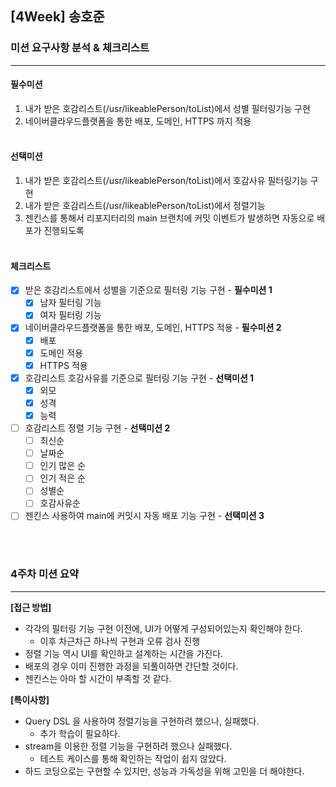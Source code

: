 ## [4Week] 송호준

### 미션 요구사항 분석 & 체크리스트

---
#### 필수미션
1. 내가 받은 호감리스트(/usr/likeablePerson/toList)에서 성별 필터링기능 구현
2. 네이버클라우드플랫폼을 통한 배포, 도메인, HTTPS 까지 적용
<br><br>
#### 선택미션
1. 내가 받은 호감리스트(/usr/likeablePerson/toList)에서 호감사유 필터링기능 구현
2. 내가 받은 호감리스트(/usr/likeablePerson/toList)에서 정렬기능
3. 젠킨스를 통해서 리포지터리의 main 브랜치에 커밋 이벤트가 발생하면 자동으로 배포가 진행되도록
<br><br>
#### 체크리스트
- [x] 받은 호감리스트에서 성별을 기준으로 필터링 기능 구현 - **필수미션 1**
  - [x] 남자 필터링 기능
  - [x] 여자 필터링 기능
- [x] 네이버클라우드플랫폼을 통한 배포, 도메인, HTTPS 적용 - **필수미션 2**
  - [x] 배포
  - [x] 도메인 적용
  - [x] HTTPS 적용
- [x] 호감리스트 호감사유를 기준으로 필터링 기능 구현 - **선택미션 1**
  - [x] 외모
  - [x] 성격
  - [x] 능력
- [ ] 호감리스트 정렬 기능 구현 - **선택미션 2**
  - [ ] 최신순
  - [ ] 날짜순
  - [ ] 인기 많은 순
  - [ ] 인기 적은 순
  - [ ] 성별순
  - [ ] 호감사유순
- [ ] 젠킨스 사용하여 main에 커밋시 자동 배포 기능 구현 - **선택미션 3**

<br><br>

### 4주차 미션 요약

---

**[접근 방법]**

- 각각의 필터링 기능 구현 이전에, UI가 어떻게 구성되어있는지 확인해야 한다.
  - 이후 차근차근 하나씩 구현과 오류 검사 진행
- 정렬 기능 역시 UI를 확인하고 설계하는 시간을 가진다.
- 배포의 경우 이미 진행한 과정을 되풀이하면 간단할 것이다.
- 젠킨스는 아마 할 시간이 부족할 것 같다.

**[특이사항]**
- Query DSL 을 사용하여 정렬기능을 구현하려 했으나, 실패했다.
  - 추가 학습이 필요하다.
- stream을 이용한 정렬 기능을 구현하려 했으나 실패했다.
  - 테스트 케이스를 통해 확인하는 작업이 쉽지 않았다.
- 하드 코딩으로는 구현할 수 있지만, 성능과 가독성을 위해 고민을 더 해야한다.